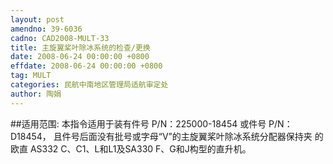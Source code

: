 ```yaml
---
layout: post
amendno: 39-6036
cadno: CAD2008-MULT-33
title: 主旋翼桨叶除冰系统的检查/更换
date: 2008-06-24 00:00:00 +0800
effdate: 2008-06-24 00:00:00 +0800
tag: MULT
categories: 民航中南地区管理局适航审定处
author: 陶娟
---
```


##适用范围:
本指令适用于装有件号 P/N：225000-18454 或件号 P/N：D18454，
且件号后面没有批号或字母“V”的主旋翼桨叶除冰系统分配器保持夹
的欧直 AS332 C、C1、L和L1及SA330 F、G和J构型的直升机。

